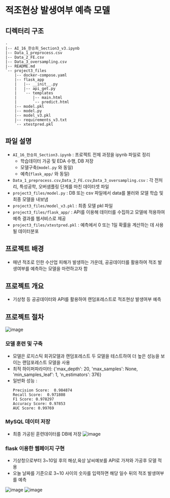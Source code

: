 # 적조현상 발생여부 예측 모델
## 디렉터리 구조
```
.
|-- AI_16_한승희_Section3_v3.ipynb
|-- Data_1_preprocess.csv
|-- Data_2_FE.csv
|-- Data_3_oversampling.csv
|-- README.md
`-- project3_files
    |-- docker-compose.yaml
    |-- flask_app
    |   |-- __init__.py
    |   |-- api_get.py
    |   `-- templates
    |       |-- main.html
    |       `-- predict.html
    |-- model.pkl
    |-- model.py
    |-- model_v3.pkl
    |-- requirements_v3.txt
    `-- xtestpred.pkl
```

## 파일 설명
- `AI_16_한승희_Section3.ipynb` : 프로젝트 전체 과정을 ipynb 파일로 정리
  - 학습데이터 가공 및 EDA 수행, DB 저장 
  - 모델구축(`model.py` 와 동일)
  - 예측(`flask_app/` 와 동일)
- `Data_1_preprocess.csv`,`Data_2_FE.csv`,`Data_3_oversampling.csv` : 각 전처리, 특성공학, 오버샘플링 단계를 마친 데이터셋 파일
- `project3_files/model.py` : DB 또는 csv 파일에서 data를 불러와 모델 학습 및 최종 모델을 내보냄
- `project3_files/model_v3.pkl` : 최종 모델 pkl 파일
- `project3_files/flask_app/` : API를 이용해 데이터를 수집하고 모델에 적용하여 예측 결과를 웹서비스로 제공
- `project3_files/xtestpred.pkl` : 예측에서 0 또는 1일 확률을 계산하는 데 사용될 데이터분포

## 프로젝트 배경
- 매년 적조로 인한 수산업 피해가 발생하는 가운데, 공공데이터를 활용하여 적조 발생여부를 예측하는 모델을 마련하고자 함

## 프로젝트 개요
- 기상청 등 공공데이터와 API를 활용하여 랜덤포레스트로 적조현상 발생여부 예측

## 프로젝트 절차
![image](https://github.com/H-Seung/SP3_RedTide-Predict/assets/114974542/7de4734a-67b2-4620-ba1c-3bdb558694aa)

### 모델 훈련 및 구축
- 모델은 로지스틱 회귀모델과 랜덤포레스트 두 모델을 테스트하여 더 높은 성능을 보이는 랜덤포레스트 모델을 사용
- 최적 하이퍼파라미터:  {'max_depth': 20, 'max_samples': None, 'min_samples_leaf': 1, 'n_estimators': 376}
- 일반화 성능 :
  ```
  Precision Score:  0.984874
  Recall Score:  0.971808
  F1 Score: 0.978297
  Accuracy Score: 0.97853
  AUC Score: 0.99769
  ```

### MySQL 데이터 저장
- 최종 가공된 훈련데이터를 DB에 저장
![image](https://github.com/H-Seung/SP3_RedTide-Predict/assets/114974542/59690607-0da8-4ee0-9ecf-187130edb64f)
### flask 이용한 웹페이지 구현
- 기상청으로부터 3~10일 후의 해상,육상 날씨예보를 API로 가져와 가공후 모델 적용
- 오늘 날짜를 기준으로 3~10 사이의 숫자를 입력하면 해당 일수 뒤의 적조 발생여부를 예측   

![image](https://user-images.githubusercontent.com/114974542/229387655-20ff65b9-9b77-48b1-ba1c-d3a4dbb9fdb7.png)
![image](https://user-images.githubusercontent.com/114974542/229387661-4daaf3c5-18b8-49dc-abf1-62af5cdc01ac.png)
